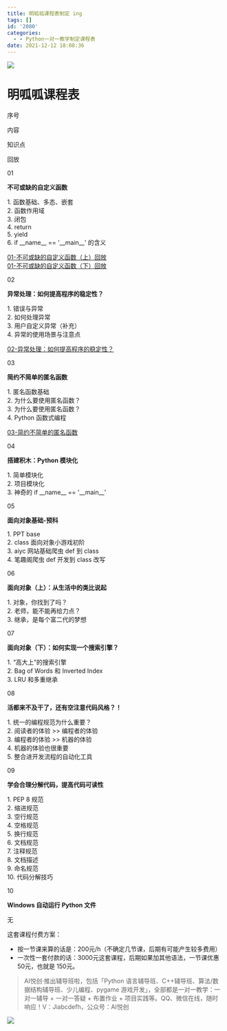 ```yaml
---
title: 明呱呱课程表制定 ing
tags: []
id: '2080'
categories:
  - - Python一对一教学制定课程表
date: 2021-12-12 18:08:36
---
```


![](https://gitee.com/huangjiabaoaiyc/image/raw/master/202112221605336.jpg)

# 明呱呱课程表

序号

内容

知识点

回放

01

**不可或缺的自定义函数**

1\. 函数基础、多态、嵌套  
2\. 函数作用域  
3\. 闭包  
4\. return  
5\. yield  
6\. if \_\_name\_\_ == '\_\_main\_\_' 的含义

[01-不可或缺的自定义函数（上）回放](https://www.aiyc.top/2101.html)  
[01-不可或缺的自定义函数（下）回放](https://www.aiyc.top/2105.html)

02

**异常处理：如何提高程序的稳定性？**

1\. 错误与异常  
2\. 如何处理异常  
3\. 用户自定义异常（补充）  
4\. 异常的使用场景与注意点

[02-异常处理：如何提高程序的稳定性？](https://www.aiyc.top/2112.html)

03

**简约不简单的匿名函数**

1\. 匿名函数基础  
2\. 为什么要使用匿名函数？  
3\. 为什么要使用匿名函数？  
4\. Python 函数式编程

[03-简约不简单的匿名函数](https://www.aiyc.top/2120.html)

04

**搭建积木：Python 模块化**

1\. 简单模块化  
2\. 项目模块化  
3\. 神奇的 if \_\_name\_\_ == '\_\_main\_\_'

05

**面向对象基础-预科**

1\. PPT base  
2\. class 面向对象小游戏初阶  
3\. aiyc 网站基础爬虫 def 到 class  
4\. 笔趣阁爬虫 def 开发到 class 改写

06

**面向对象（上）：从生活中的类比说起**

1\. 对象，你找到了吗？  
2\. 老师，能不能再给力点？  
3\. 继承，是每个富二代的梦想

07

**面向对象（下）：如何实现一个搜索引擎？**

1\. “高大上”的搜索引擎  
2\. Bag of Words 和 Inverted Index  
3\. LRU 和多重继承

08

**活都来不及干了，还有空注意代码风格？！**

1\. 统一的编程规范为什么重要？  
2\. 阅读者的体验 >> 编程者的体验  
3\. 编程者的体验 >> 机器的体验  
4\. 机器的体验也很重要  
5\. 整合进开发流程的自动化工具

09

**学会合理分解代码，提高代码可读性**

1\. PEP 8 规范  
2\. 缩进规范  
3\. 空行规范  
4\. 空格规范  
5\. 换行规范  
6\. 文档规范  
7\. 注释规范  
8\. 文档描述  
9\. 命名规范  
10\. 代码分解技巧

10

**Windows 自动运行 Python 文件**

无

这套课程付费方案：

*   按一节课来算的话是：200元/h（不确定几节课，后期有可能产生较多费用）
*   一次性一套付款的话：3000元这套课程，后期如果加其他语法，一节课优惠 50元，也就是 150元。

> AI悦创·推出辅导班啦，包括「Python 语言辅导班、C++辅导班、算法/数据结构辅导班、少儿编程、pygame 游戏开发」，全部都是一对一教学：一对一辅导 + 一对一答疑 + 布置作业 + 项目实践等。QQ、微信在线，随时响应！V：Jiabcdefh，公众号：AI悦创

![](https://img-blog.csdnimg.cn/25e21e53cba04a56885c4f84319f641b.png)